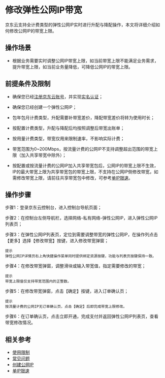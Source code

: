 # 修改弹性公网IP带宽

京东云支持全计费类型的弹性公网IP实时进行升配与降配操作，本文将详细介绍如何修改公网IP的带宽上限。

## 操作场景

- 根据业务需要实时调整公网IP带宽上限，如当前带宽上限不能满足业务需求，提升带宽上限，如当前业务量降低，可降低公网IP的带宽上限。

## 前提条件及限制

- 确保您已经[注册京东云账号](https://user.jdcloud.com/register?returnUrl=https%3A%2F%2Fwww.jdcloud.com%2F)，并实现[实名认证](https://docs.jdcloud.com/cn/real-name-verification/introduction)；

- 确保您已经创建一个弹性公网IP；

- 包年包月计费类型，升配需要补带宽差价，降配带宽差价将转为使用时长；

- 按配置计费类型，升配与降配后均按照调整后带宽出账单；

- 按用量计费类型，带宽仅用来限制速率，不影响实际计费；

- 带宽范围为0~200Mbps，按流量计费的公网IP不支持调整超出范围的带宽上限（加入共享带宽中除外）；

- 按配置或按流量计费的公网IP加入共享带宽包后，公网IP的带宽上限不生效，IP的最大带宽上限为共享带宽包的带宽上限，不支持在公网IP侧修改带宽，如需修改带宽上限，请前往共享带宽包中修改，可参考[单IP限速](https://docs.jdcloud.com/cn/shared-bandwidth-package/manage-public-ip#user-content-3)。

## 操作步骤

步骤1：登录京东云控制台，进入控制台导航页面；

步骤2：在控制台左侧导航栏，选择网络-私有网络-弹性公网IP，进入弹性公网IP列表页；

步骤3：在弹性公网IP列表页，定位到需要调整带宽的弹性公网IP，在操作列点击【更多】选择【修改带宽】按键，进入修改带宽弹窗；
```
提示
弹性公网IP详情页右上角快捷操作菜单同时提供绑定资源按键，功能与列表页按键保持一致。
```
步骤4：在修改带宽弹窗，调整滑块或输入带宽值，指定需要修改的带宽；

````
提示
带宽上限值仅支持带宽范围内的正整数。
````

步骤5：在修改带宽弹窗，点击【确定】按键，进入订单确认页；

```
提示
按流量计费的公网IP无订单确认页，点击【确定】后即完成带宽上限修改。
```

步骤6：在订单确认页，点击立即开通，完成支付并返回弹性公网IP列表页，查看带宽修改情况。

## 相关参考

- [使用限制](../../Introduction/Restrictions.md)
- [常见问题](https://docs.jdcloud.com/cn/elastic-ip/faq)
- [创建公网IP](Create-Elastic-IP.md)
- [单IP限速](https://docs.jdcloud.com/cn/shared-bandwidth-package/manage-public-ip#user-content-3)

